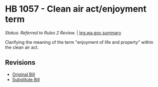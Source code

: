 # HB 1057 - Clean air act/enjoyment term
*Status: Referred to Rules 2 Review.* | [leg.wa.gov summary](https://app.leg.wa.gov/billsummary?BillNumber=1057&Year=2021)

Clarifying the meaning of the term "enjoyment of life and property" within the clean air act.

## Revisions
* [Original Bill](1/)
* [Substitute Bill](S/)